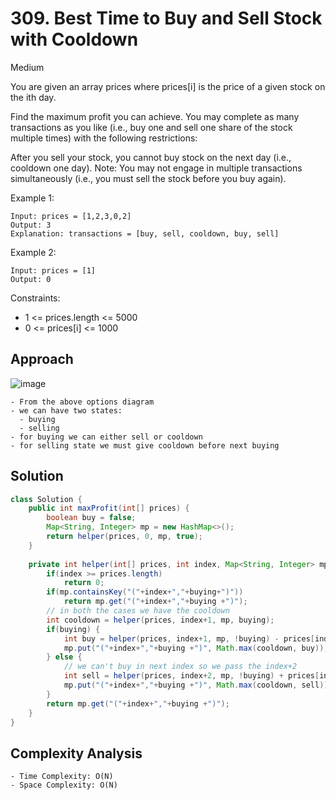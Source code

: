 # 309. Best Time to Buy and Sell Stock with Cooldown
Medium


You are given an array prices where prices[i] is the price of a given stock on the ith day.

Find the maximum profit you can achieve. You may complete as many transactions as you like (i.e., buy one and sell one share of the stock multiple times) with the following restrictions:

After you sell your stock, you cannot buy stock on the next day (i.e., cooldown one day).
Note: You may not engage in multiple transactions simultaneously (i.e., you must sell the stock before you buy again).

 

Example 1:
```
Input: prices = [1,2,3,0,2]
Output: 3
Explanation: transactions = [buy, sell, cooldown, buy, sell]
```
Example 2:
```
Input: prices = [1]
Output: 0
``` 

Constraints:

- 1 <= prices.length <= 5000
- 0 <= prices[i] <= 1000

## Approach
![image](https://user-images.githubusercontent.com/20329508/167283016-32563379-5dd2-4dd8-8734-2eef1b61807d.png)

```
- From the above options diagram
- we can have two states:
  - buying
  - selling
- for buying we can either sell or cooldown
- for selling state we must give cooldown before next buying
```

## Solution
```java
class Solution {
    public int maxProfit(int[] prices) {
        boolean buy = false;
        Map<String, Integer> mp = new HashMap<>();
        return helper(prices, 0, mp, true);
    }
    
    private int helper(int[] prices, int index, Map<String, Integer> mp, boolean buying) {
        if(index >= prices.length)
            return 0;
        if(mp.containsKey("("+index+","+buying+")"))
            return mp.get("("+index+","+buying +")");
        // in both the cases we have the cooldown
        int cooldown = helper(prices, index+1, mp, buying);
        if(buying) {
            int buy = helper(prices, index+1, mp, !buying) - prices[index];
            mp.put("("+index+","+buying +")", Math.max(cooldown, buy));
        } else {
            // we can't buy in next index so we pass the index+2
            int sell = helper(prices, index+2, mp, !buying) + prices[index];
            mp.put("("+index+","+buying +")", Math.max(cooldown, sell));
        }
        return mp.get("("+index+","+buying +")");
    }
}
```

## Complexity Analysis
```
- Time Complexity: O(N)
- Space Complexity: O(N)
```
